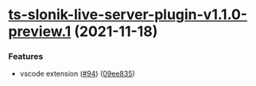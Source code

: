 # [ts-slonik-live-server-plugin-v1.1.0-preview.1](https://github.com/hoonoh/slonik-live-server-dev/compare/ts-slonik-live-server-plugin-v1.0.0...ts-slonik-live-server-plugin-v1.1.0-preview.1) (2021-11-18)


### Features

* vscode extension ([#94](https://github.com/hoonoh/slonik-live-server-dev/issues/94)) ([09ee835](https://github.com/hoonoh/slonik-live-server-dev/commit/09ee8356b45ccd780a25a2b51059427588b6b89d))
